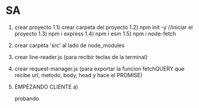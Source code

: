 # SA

1) crear proyecto
    1.1) crear carpeta del proyecto
    1.2) npm init -y //iniciar el proyecto
    1.3) npm i express
    1.4) npm i esm
    1.5) npm i node-fetch

2) crear carpeta 'src' al lado de node_modules
3) crear line-reader.js (para recibir teclas de la terminal)
4) crear request-manager.js (para exportar la funcion fetchQUERY que recibe url, metodo, body, head y hace el PROMISE)

5) EMPEZANDO CLIENTE
    a) 

    probando 